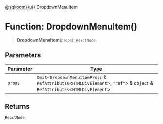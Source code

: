 [@sqlrooms/ui](../index.md) / DropdownMenuItem

# Function: DropdownMenuItem()

> **DropdownMenuItem**(`props`): `ReactNode`

## Parameters

| Parameter | Type |
| ------ | ------ |
| `props` | `Omit`\<`DropdownMenuItemProps` & `RefAttributes`\<`HTMLDivElement`\>, `"ref"`\> & `object` & `RefAttributes`\<`HTMLDivElement`\> |

## Returns

`ReactNode`
